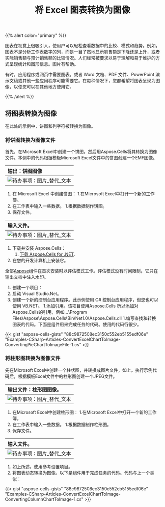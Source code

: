 ﻿---
title: 将 Excel 图表转换为图像
type: docs
weight: 20
url: /zh/net/convert-an-excel-chart-to-image/
---
{{% alert color="primary" %}}

图表在视觉上很吸引人，使用户可以轻松查看数据中的比较、模式和趋势。例如，图表不是分析工作表数字的列，而是一目了然地显示销售额是下降还是上升，或者实际销售额与预计销售额的比较情况。人们经常被要求以易于理解和易于维护的方式呈现统计和图形信息。图片有帮助。

有时，应用程序或网页中需要图表。或者 Word 文档、PDF 文件、PowerPoint 演示文稿或其他一些应用程序可能需要它。在每种情况下，您都希望将图表呈现为图像，以便您可以在其他地方使用它。

{{% /alert %}}

## **将图表转换为图像**

在此处的示例中，饼图和列字符被转换为图像。

### **将饼图转换为图像文件**

首先，在Microsoft Excel中创建一个饼图，然后用Aspose.Cells将其转换为图像文件。本例中的代码根据模板Microsoft Excel文件中的饼图创建一个EMF图像。

|**输出：饼图图像**|
|:- |
|![待办事项：图片_替代_文本](convert-an-excel-chart-to-image_1.png)|

1. 在 Microsoft Excel 中创建饼图：
 1.在Microsoft Excel中打开一个新的工作簿。
 1. 在工作表中输入一些数据。
 1.根据数据制作饼图。
 1. 保存文件。

|**输入文件。**|
|:- |
|![待办事项：图片_替代_文本](convert-an-excel-chart-to-image_2.png)|

1. 下载并安装 Aspose.Cells：
   1. [下载 Aspose.Cells for .NET](https://downloads.aspose.com/cells/net).
 1. 在您的开发计算机上安装它。

全部[Aspose](http://www.aspose.com/)组件在首次安装时以评估模式工作。评估模式没有时间限制，它只在输出文档中注入水印。

1. 创建一个项目：
 1. 启动 Visual Studio.Net。
 1. 创建一个新的控制台应用程序。此示例使用 C# 控制台应用程序，但您也可以使用 VB.NET。
 1.添加引用。该项目使用Aspose.Cells 所以添加对Aspose.Cells的引用，例如...\Program Files\Aspose\Aspose.Cells\Bin\Net1.0\Aspose.Cells.dll
1.编写查找和转换图表的代码。下面是组件用来完成任务的代码。使用的代码行很少。

{{< gist "aspose-cells-gists" "88c9872508ec3150c552eb5155edf06e" "Examples-CSharp-Articles-ConvertExcelChartToImage-ConvertingPieChartToImageFile-1.cs" >}}

### **将柱形图转换为图像文件**

先在Microsoft Excel中创建一个柱状图，并转换成图片文件，如上。执行示例代码后，根据模板Excel文件中的柱形图创建一个JPEG文件。

|**输出文件：柱形图图像。**|
|:- |
|![待办事项：图片_替代_文本](convert-an-excel-chart-to-image_3.png)|

1. 在Microsoft Excel中创建柱形图：
 1.在Microsoft Excel中打开一个新的工作簿。
 1. 在工作表中输入一些数据。
 1.根据数据制作柱形图。
 1. 保存文件。

|**输入文件。**|
|:- |
|![待办事项：图片_替代_文本](convert-an-excel-chart-to-image_4.png)|

1. 如上所述，使用参考设置项目。
1. 将图表动态转换为图像。以下是组件用于完成任务的代码。代码与上一个类似：

{{< gist "aspose-cells-gists" "88c9872508ec3150c552eb5155edf06e" "Examples-CSharp-Articles-ConvertExcelChartToImage-ConvertingColumnChartToImage-1.cs" >}}
